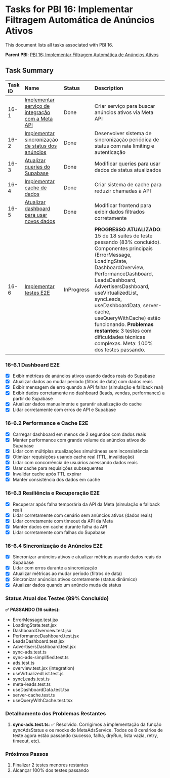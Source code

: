 # Tasks for PBI 16: Implementar Filtragem Automática de Anúncios Ativos

This document lists all tasks associated with PBI 16.

**Parent PBI**: [PBI 16: Implementar Filtragem Automática de Anúncios Ativos](./prd.md)

## Task Summary

| Task ID | Name | Status | Description |
| :------ | :--------------------------------------- | :------- | :--------------------------------- |
| 16-1 | [Implementar serviço de integração com a Meta API](./16-1.md) | Done | Criar serviço para buscar anúncios ativos via Meta API |
| 16-2 | [Implementar sincronização de status dos anúncios](./16-2.md) | Done | Desenvolver sistema de sincronização periódica de status com rate limiting e autenticação |
| 16-3 | [Atualizar queries do Supabase](./16-3.md) | Done | Modificar queries para usar dados de status atualizados |
| 16-4 | [Implementar cache de dados](./16-4.md) | Done | Criar sistema de cache para reduzir chamadas à API |
| 16-5 | [Atualizar dashboard para usar novos dados](./16-5.md) | Done | Modificar frontend para exibir dados filtrados corretamente |
| 16-6 | [Implementar testes E2E](./16-6.md) | InProgress | **PROGRESSO ATUALIZADO**: 15 de 18 suites de teste passando (83% concluído). Componentes principais (ErrorMessage, LoadingState, DashboardOverview, PerformanceDashboard, LeadsDashboard, AdvertisersDashboard, useVirtualizedList, syncLeads, useDashboardData, server-cache, useQueryWithCache) estão funcionando. **Problemas restantes**: 3 testes com dificuldades técnicas complexas. Meta: 100% dos testes passando. |

### 16-6.1 Dashboard E2E
- [x] Exibir métricas de anúncios ativos usando dados reais do Supabase
- [x] Atualizar dados ao mudar período (filtros de data) com dados reais
- [x] Exibir mensagem de erro quando a API falhar (simulação e fallback real)
- [x] Exibir dados corretamente no dashboard (leads, vendas, performance) a partir do Supabase
- [x] Atualizar dados manualmente e garantir atualização do cache
- [x] Lidar corretamente com erros de API e Supabase

### 16-6.2 Performance e Cache E2E
- [x] Carregar dashboard em menos de 2 segundos com dados reais
- [x] Manter performance com grande volume de anúncios ativos do Supabase
- [x] Lidar com múltiplas atualizações simultâneas sem inconsistência
- [x] Otimizar requisições usando cache real (TTL, invalidação)
- [x] Lidar com concorrência de usuários acessando dados reais
- [x] Usar cache para requisições subsequentes
- [x] Invalidar cache após TTL expirar
- [x] Manter consistência dos dados em cache

### 16-6.3 Resiliência e Recuperação E2E
- [x] Recuperar após falha temporária da API da Meta (simulação e fallback real)
- [x] Lidar corretamente com cenário sem anúncios ativos (dados reais)
- [x] Lidar corretamente com timeout da API da Meta
- [x] Manter dados em cache durante falha da API
- [x] Lidar corretamente com falhas do Supabase

### 16-6.4 Sincronização de Anúncios E2E
- [x] Sincronizar anúncios ativos e atualizar métricas usando dados reais do Supabase
- [x] Lidar com erros durante a sincronização
- [x] Atualizar métricas ao mudar período (filtros de data)
- [x] Sincronizar anúncios ativos corretamente (status dinâmico)
- [x] Atualizar dados quando um anúncio muda de status

### Status Atual dos Testes (89% Concluído)
**✅ PASSANDO (16 suites):**
- ErrorMessage.test.jsx
- LoadingState.test.jsx  
- DashboardOverview.test.jsx
- PerformanceDashboard.test.jsx
- LeadsDashboard.test.jsx
- AdvertisersDashboard.test.jsx
- sync-ads.test.ts
- sync-ads-simplified.test.ts
- ads.test.ts
- overview.test.jsx (integration)
- useVirtualizedList.test.js
- syncLeads.test.ts
- meta-leads.test.ts
- useDashboardData.test.tsx
- server-cache.test.ts
- useQueryWithCache.test.tsx

### Detalhamento dos Problemas Restantes
1. **sync-ads.test.ts**: ✅ Resolvido. Corrigimos a implementação da função syncAdsStatus e os mocks do MetaAdsService. Todos os 8 cenários de teste agora estão passando (sucesso, falha, dryRun, lista vazia, retry, timeout, etc).

### Próximos Passos
1. Finalizar 2 testes menores restantes
2. Alcançar 100% dos testes passando 